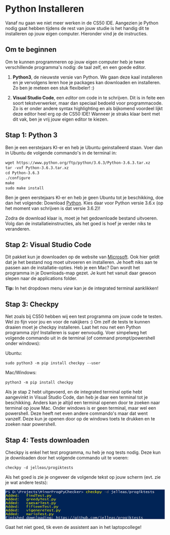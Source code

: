 # Python Installeren

Vanaf nu gaan we niet meer werken in de CS50 IDE. Aangezien je Python nodig gaat hebben tijdens de rest van jouw studie is het handig dit te installeren op jouw eigen computer. Hieronder vind je de instructies.

## Om te beginnen

Om te kunnen programmeren op jouw eigen computer heb je twee verschillende programma's nodig: de taal zelf, en een goede editor.

1. **Python3**, de nieuwste versie van Python. We gaan deze kaal installeren en je vervolgens leren hoe je packages kan downloaden en installeren. Zo ben je meteen een stuk flexibeler! :)

2. **Visual Studio Code**, een *editor* om code in te schrijven. Dit is in feite een soort tekstverwerker, maar dan speciaal bedoeld voor programmacode. Zo is er onder andere syntax highlighting en als bijkomend voordeel lijkt deze editor heel erg op de CS50 IDE! Wanneer je straks klaar bent met dit vak, ben je vrij jouw eigen editor te kiezen.

## Stap 1: Python 3

Ben je een eerstejaars KI-er en heb je Ubuntu geinstalleerd staan. Voer dan in Ubuntu de volgende commando's in de terminal in:

	wget https://www.python.org/ftp/python/3.6.3/Python-3.6.3.tar.xz
	tar -vxf Python-3.6.3.tar.xz
	cd Python-3.6.3
	./configure
	make
	sudo make install

Ben je geen eerstejaars KI-er en heb je geen Ubuntu tot je beschikking, doe dan het volgende: Download [Python](https://www.python.org/downloads/). Kies daar voor Python versie 3.6.x (op het moment van schrijven is dat versie 3.6.2)!

Zodra de download klaar is, moet je het gedownloade bestand uitvoeren. Volg dan de installatieinstructies, als het goed is hoef je verder niks te veranderen.

## Stap 2: Visual Studio Code

Dit pakket kun je downloaden op de website van [Microsoft](https://code.visualstudio.com/). Ook hier geldt dat je het bestand nog moet uitvoeren en installeren. Je hoeft niks aan te passen aan de installatie-opties. Heb je een Mac? Dan wordt het programma in je Downloads-map gezet. Je kunt het vanuit daar gewoon slepen naar de applications folder.

**Tip:** In het dropdown menu *view* kan je de integrated terminal aanklikken!

## Stap 3: Checkpy

Net zoals bij CS50 hebben wij een test programma om jouw code te testen. Wel zo fijn voor jou en voor de nakijkers :)
Om zelf de tests te kunnen draaien moet je checkpy installeren. Laat het nou net een Python programma zijn! Installeren is super eenvoudig. Voer simpelweg het volgende commando uit in de terminal (of command prompt/powershell onder windows):

Ubuntu:

	sudo python3 -m pip install checkpy --user

Mac/Windows:

	python3 -m pip install checkpy

Als je stap 2 hebt uitgevoerd, en de integrated terminal optie hebt aangevinkt in Visual Studio Code, dan heb je daar een terminal tot je beschikking. Anders kan je altijd een terminal openen door te zoeken naar terminal op jouw Mac. Onder windows is er geen terminal, maar wel een powershell. Deze heeft net even andere commando's maar dat went vanzelf. Deze kun je openen door op de windows toets te drukken en te zoeken naar powershell.

## Stap 4: Tests downloaden

Checkpy is enkel het test programma, nu heb je nog tests nodig. Deze kun je downloaden door het volgende commando uit te voeren:

	checkpy -d jelleas/progiktests

Als het goed is zie je ongeveer de volgende tekst op jouw scherm (evt. zie je wat andere tests):

![](checkpy_download.png)

Gaat het niet goed, tik even de assistent aan in het laptopcollege!
